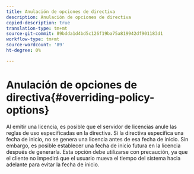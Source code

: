 ```yaml
---
title: Anulación de opciones de directiva
description: Anulación de opciones de directiva
copied-description: true
translation-type: tm+mt
source-git-commit: 89bdda1d4bd5c126f19ba75a819942df901183d1
workflow-type: tm+mt
source-wordcount: '89'
ht-degree: 0%

---
```



# Anulación de opciones de directiva{#overriding-policy-options}

Al emitir una licencia, es posible que el servidor de licencias anule las reglas de uso especificadas en la directiva. Si la directiva especifica una fecha de inicio, no se genera una licencia antes de esa fecha de inicio. Sin embargo, es posible establecer una fecha de inicio futura en la licencia después de generarla. Esta opción debe utilizarse con precaución, ya que el cliente no impedirá que el usuario mueva el tiempo del sistema hacia adelante para evitar la fecha de inicio.
